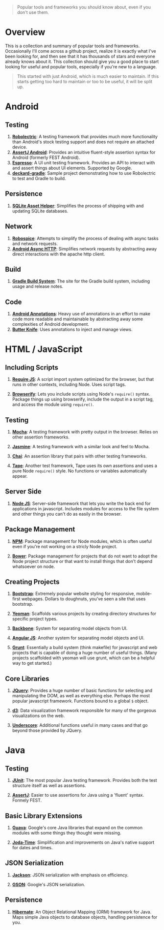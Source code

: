 > Popular tools and frameworks you should know about, even if you don't use
them.

# Overview

This is a collection and summary of popular tools and frameworks. Occasionally
I'll come across a github project, realize it is exactly what I've been looking
for, and then see that it has thousands of stars and everyone already knows
about it. This collection should give you a good place to start looking for
useful and popular tools, especially if you're new to a language.

> This started with just Android, which is much easier to maintain. If this
starts getting too hard to maintain or too to be useful, it will be split up.


# Android

## Testing

1. [**Robolectric**](https://github.com/robolectric/robolectric): A testing
framework that provides much more functionality than Android's stock testing
support and does not require an attached device.
1. [**AssertJ Android**](https://github.com/square/assertj-android): Provides an
intuitive fluent-style assertion syntax for Android (formerly FEST Android).
1. [**Espresso**](https://code.google.com/p/android-test-kit/wiki/Espresso): A
UI unit testing framework. Provides an API to interact
with and assert things about UI elements. Supported by Google.
1. [**deckard-gradle**](https://github.com/robolectric/deckard-gradle): Sample
project demonstrating how to use Robolectric to test and Gradle to build.

## Persistence

1. [**SQLite Asset Helper**](https://github.com/jgilfelt/android-sqlite-asset-helper):
Simplifies the process of shipping with and updating SQLite databases.

## Network

1. [**Robospice**](https://github.com/stephanenicolas/robospice): Attempts to
simplify the process of dealing with async tasks and network requests.
1. [**Android Async HTTP**](https://github.com/loopj/android-async-http):
Simplifies network requests by abstracting away direct interactions with the
apache http client.

## Build

1. [**Gradle Build System**](http://tools.android.com/tech-docs/new-build-system):
The site for the Gradle build system, including usage and release notes.

## Code

1. [**Android Annotations**](https://github.com/excilys/androidannotations/wiki):
Heavy use of annotations in an effort to make code more readable and
maintainable by abstracting away some complexities of Android development.
1. [**Butter Knife**](https://github.com/JakeWharton/butterknife):
Uses annotations to inject and manage views.

# HTML / JavaScript

## Including Scripts

1. [**Require JS**](http://requirejs.org/): A script import system optimized
for the browser, but that runs in other contexts, including Node. Uses script
tags.

1. [**Browserify**](http://browserify.org/): Lets you include scripts using
Node's `require()` syntax. Package things up using browserify, include the
output in a script tag, and access the module using `require()`.

## Testing

1. [**Mocha**](http://visionmedia.github.io/mocha/): A testing framework with
pretty output in the browser. Relies on other assertion frameworks.

1. [**Jasmine**](http://jasmine.github.io/2.0/introduction.html): A testing
framework with a similar look and feel to Mocha.

1. [**Chai**](http://chaijs.com/): An assertion library that pairs with other
testing frameworks.

1. [**Tape**](https://github.com/substack/tape): Another test framework, Tape
uses its own assertions and uses a pure Node `require()` style. No functions
or variables automatically appear.

## Server Side

1. [**Node JS**](http://nodejs.org/): Server-side framework that lets you write
the back end for applications in javascript. Includes modules for access to the
file system and other things you can't do as easily in the browser.

## Package Management

1. [**NPM**](https://github.com/npm/npm): Package management for Node modules,
which is often useful even if you're not working on a stricly Node project.

1. [**Bower**](http://bower.io/): Package management for projects that do not
want to adopt the Node project structure or that want to install things that
don't depend whatsoever on node.

## Creating Projects

1. [**Bootstrap**](http://getbootstrap.com/): Extremely popular website styling
for responsive, mobile-first webpages. Dollars to doughnuts, you've seen a site
that uses bootstrap.

1. [**Yeoman**](http://yeoman.io/): Scaffolds various projects by creating
directory structures for specific project types.

1. [**Backbone**](http://backbonejs.org/): System for separating model
objects from UI.

1. [**Angular JS**](https://angularjs.org/): Another system for separating
model objects and UI.

1. [**Grunt**](http://gruntjs.com/): Essentially a build system (think
makefile) for javascript and web projects that is capable of doing a huge
number of useful things. (Many projects scaffolded with yeoman will use grunt,
which can be a helpful way to get started.)

## Core Libraries

1. [**JQuery**](http://jquery.com/): Provides a huge number of basic functions
for selecting and manipulating the DOM, as well as everything else. Perhaps
the most popular javascript framework. Functions bound to a global `$` object.

1. [**d3**](http://d3js.org/): Data visualization framework responsible for
many of the gorgeous visualizations on the web.

1. [**Underscore**](http://underscorejs.org/): Additional functions useful in
many cases and that go beyond those provided by JQuery.

# Java

## Testing

1. [**JUnit**](http://junit.org/): The most popular Java testing framework.
Provides both the test structure itself as well as assertions.

1. [**AssertJ**](http://joel-costigliola.github.io/assertj/): Easier to use
assertions for Java using a 'fluent' syntax. Formely FEST.

## Basic Library Extensions

1. [**Guava**](https://code.google.com/p/guava-libraries/wiki/GuavaExplained):
Google's core Java libraries that expand on the common modules with some things
they thought were missing.

1. [**Joda-Time**](http://www.joda.org/joda-time/): Simplification and
improvements on Java's native support for dates and times.

## JSON Serialization

1. [**Jackson**](https://github.com/FasterXML/jackson): JSON serialization
with emphasis on efficiency.

1. [**GSON**](https://code.google.com/p/google-gson/): Google's JSON
serialization.

## Persistence

1. [**Hibernate**](http://docs.jboss.org/hibernate/orm/4.2/quickstart/en-US/html/):
An Object Relational Mapping (ORM) framework for Java. Maps simple Java objects
to database objects, handling persistence for you.
